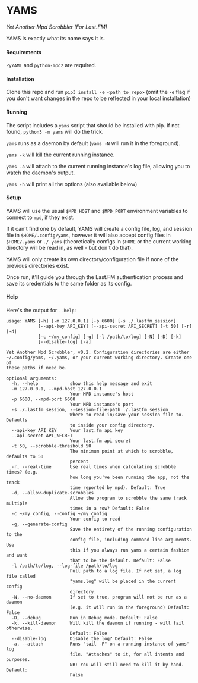 YAMS
====

*Yet Another Mpd Scrobbler (For Last.FM)*

YAMS is exactly what its name says it is.


#### Requirements
`PyYAML` and `python-mpd2` are required.

#### Installation
Clone this repo and run `pip3 install -e <path_to_repo>` (omit the `-e` flag if you don't want changes in the repo to be reflected in your local installation)

#### Running

The script includes a `yams` script that should be installed with pip. If not found, `python3 -m yams` will do the trick.

`yams` runs as a daemon by default (`yams -N` will run it in the foreground).

`yams -k` will kill the current running instance. 

`yams -a` will attach to the current running instance's log file, allowing you to watch the daemon's output.

`yams -h` will print all the options (also available below)

#### Setup

YAMS will use the usual `$MPD_HOST` and `$MPD_PORT` environment variables to connect to `mpd`, if they exist.

If it can't find one by default, YAMS will create a config file, log, and session file in `$HOME/.config/yams`, however it will also accept config files in `$HOME/.yams` or `./.yams` (theoretically configs in `$HOME` or the current working directory will be read in, as well - but don't do that). 

YAMS will only create its own directory/configuration file if none of the previous directories exist.

Once run, it'll guide you through the Last.FM authentication process and save its credentials to the same folder as its config.

#### Help

Here's the output for `--help`:

```
usage: YAMS [-h] [-m 127.0.0.1] [-p 6600] [-s ./.lastfm_session]
            [--api-key API_KEY] [--api-secret API_SECRET] [-t 50] [-r] [-d]
            [-c ~/my_config] [-g] [-l /path/to/log] [-N] [-D] [-k]
            [--disable-log] [-a]

Yet Another Mpd Scrobbler, v0.2. Configuration directories are either
~/.config/yams, ~/.yams, or your current working directory. Create one of
these paths if need be.

optional arguments:
  -h, --help            show this help message and exit
  -m 127.0.0.1, --mpd-host 127.0.0.1
                        Your MPD instance's host
  -p 6600, --mpd-port 6600
                        Your MPD instance's port
  -s ./.lastfm_session, --session-file-path ./.lastfm_session
                        Where to read in/save your session file to. Defaults
                        to inside your config directory.
  --api-key API_KEY     Your last.fm api key
  --api-secret API_SECRET
                        Your last.fm api secret
  -t 50, --scrobble-threshold 50
                        The minimum point at which to scrobble, defaults to 50
                        percent
  -r, --real-time       Use real times when calculating scrobble times? (e.g.
                        how long you've been running the app, not the track
                        time reported by mpd). Default: True
  -d, --allow-duplicate-scrobbles
                        Allow the program to scrobble the same track multiple
                        times in a row? Default: False
  -c ~/my_config, --config ~/my_config
                        Your config to read
  -g, --generate-config
                        Save the entirety of the running configuration to the
                        config file, including command line arguments. Use
                        this if you always run yams a certain fashion and want
                        that to be the default. Default: False
  -l /path/to/log, --log-file /path/to/log
                        Full path to a log file. If not set, a log file called
                        "yams.log" will be placed in the current config
                        directory.
  -N, --no-daemon       If set to true, program will not be run as a daemon
                        (e.g. it will run in the foreground) Default: False
  -D, --debug           Run in Debug mode. Default: False
  -k, --kill-daemon     Will kill the daemon if running - will fail otherwise.
                        Default: False
  --disable-log         Disable the log? Default: False
  -a, --attach          Runs "tail -F" on a running instance of yams' log
                        file. "Attaches" to it, for all intents and purposes.
                        NB: You will still need to kill it by hand. Default:
                        False
```
